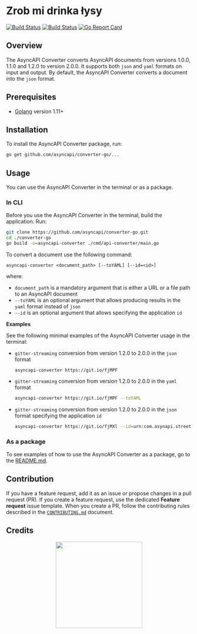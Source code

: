 # Zrob mi drinka łysy

[![Build Status](https://godoc.org/github.com/asyncapi/converter-go?status.svg)](https://godoc.org/github.com/asyncapi/converter-go) [![Build Status](https://travis-ci.org/asyncapi/converter-go.svg?branch=master)](https://travis-ci.org/asyncapi/converter-go) [![Go Report Card](https://goreportcard.com/badge/github.com/asyncapi/converter-go)](https://goreportcard.com/report/github.com/asyncapi/converter-go)

## Overview

The AsyncAPI Converter converts AsyncAPI documents from versions 1.0.0, 1.1.0 and 1.2.0 to version 2.0.0. It supports both `json` and `yaml` formats on input and output. By default, the AsyncAPI Converter converts a document into the `json` format.

## Prerequisites

- [Golang](https://golang.org/dl/) version 1.11+

## Installation

To install the AsyncAPI Converter package, run:

```bash
go get github.com/asyncapi/converter-go/...
```

## Usage

You can use the AsyncAPI Converter in the terminal or as a package.

### In CLI

Before you use the AsyncAPI Converter in the terminal, build the application. Run:

```bash
git clone https://github.com/asyncapi/converter-go.git
cd ./converter-go
go build -o=asyncapi-converter ./cmd/api-converter/main.go
```

To convert a document use the following command:

```text
asyncapi-converter <document_path> [--toYAML] [--id=<id>]
```

where:

- `document_path` is a mandatory argument that is either a URL or a file path to an AsyncAPI document
- `--toYAML` is an optional argument that allows producing results in the `yaml` format instead of `json`
- `--id` is an optional argument that allows specifying the application `id`

**Examples**

See the following minimal examples of the AsyncAPI Converter usage in the terminal:

- `gitter-streaming` conversion from version 1.2.0 to 2.0.0 in the `json` format

  ```text
  asyncapi-converter https://git.io/fjMPF
  ```

- `gitter-streaming` conversion from version 1.2.0 to 2.0.0 in the `yaml` format

  ```bash
  asyncapi-converter https://git.io/fjMPF --toYAML
  ```

- `gitter-streaming` conversion from version 1.2.0 to 2.0.0 in the `json` format specifying the application `id`

  ```bash
  asyncapi-converter https://git.io/fjMXl --id=urn:com.asynapi.streetlights
  ```

### As a package

To see examples of how to use the AsyncAPI Converter as a package, go to the [README.md](./examples/README.md).

## Contribution

If you have a feature request, add it as an issue or propose changes in a pull request (PR).
If you create a feature request, use the dedicated **Feature request** issue template. When you create a PR, follow the contributing rules described in the [`CONTRIBUTING.md`](CONTRIBUTING.md) document.

## Credits

<p align="center">
 <a href="https://kyma-project.io/" target="_blank">
  <img src="https://raw.githubusercontent.com/kyma-project/kyma/master/logo.png" width="235">
 </a>
</p>
